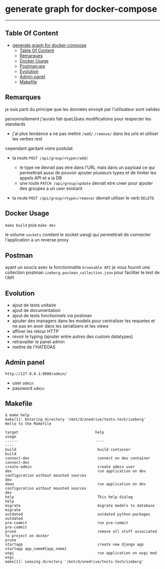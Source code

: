 # generate graph for docker-compose

______________________________________________________________________

## Table Of Content

<!--TOC-->

- [generate graph for docker-compose](#generate-graph-for-docker-compose)
  - [Table Of Content](#table-of-content)
  - [Remarques](#remarques)
  - [Docker Usage](#docker-usage)
  - [Postman:wq](#postmanwq)
  - [Evolution](#evolution)
  - [Admin panel](#admin-panel)
  - [Makefile](#makefile)

<!--TOC-->

## Remarques

je suis parti du principe que les données envoyé par l'utilisateur sont valides

personnellement j'aurais fait queLQues modifications pour respecter les standards

- j'ai plus tendance a ne pas mettre `/add/` `/remove/` dans les urls et utiliser les verbes rest

cependant gardant votre postulat

- la route `POST /api/group/<type>/add/`

  - le type ne devrait pas etre dans l'URL mais dans un payload ce qui permettrait aussi de pouvoir ajouter plusieurs types et de limiter les appels API et a la DB
  - une route `PATCH /api/group/update` devrait etre creer pour ajouter des groupes a un user existant

- la route `POST /api/group/<type>/remove/` devrait utiliser le verb `DELETE`

## Docker Usage

`make build` puis `make dev`

le volume `sockets` contient le socket uwsgi qui permettrait de connecter l'application a un reverse proxy

## Postman

ayant un soucis avec la fonctionnalite `browsable API` je vous fournit une collection postman `izeberg.postman_collection.json` pour faciliter le test de l'API

## Evolution

- ajout de tests unitaire
- ajout de documentation
- ajout de tests fonctionnels via postman
- ajouter des managers dans les models pour centraliser les requetes et ne pas en avoir dans les serializers et les views
- affiner les retour HTTP
- revoir le typing (ajouter entre autres des custom datatypes)
- retravailler le panel admin
- mettre de l'HATEOAS

## Admin panel

`http://127.0.0.1:8080/admin/`

- user `admin`
- password `admin`

## Makefile

<!-- START makefile-doc -->

```
$ make help
make[1]: Entering directory '/mnt/d/onedrive/tests-tech/izeberg'
Hello to the Makefile

target                                   help                                                                                                 usage
------                                   ----                                                                                                 ----
build                                     build container                                                                                      build
connect-dev                               connect on dev container                                                                             connect-dev
create-admin                              create admin user
dev                                       run application on dev configuration without mounted sources                                         dev
down                                      run application on dev configuration without mounted sources                                         dev
help                                      This help dialog                                                                                     help
migrate                                   migrate models to database                                                                           migrate
outdated                                  outdated python packages                                                                             outdated
pre-commit                                run pre-commit                                                                                       pre-commit
prune                                     remove all stuff associated to project on docker                                                     prune
startapp                                  create new django app                                                                                startapp app_name#{app_name}
wsgi                                      run application on wsgi mod                                                                          wsgi
make[1]: Leaving directory '/mnt/d/onedrive/tests-tech/izeberg'
```

<!-- END makefile-doc -->
